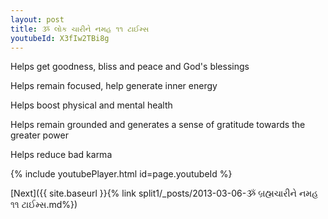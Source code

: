 ```yaml
---
layout: post
title: ૐ લોક ચારીને નમહ ૧૧ ટાઈમ્સ
youtubeId: X3fIw2TBi8g
---
```

 
 
Helps get goodness, bliss and peace and God's blessings
 
Helps remain focused, help generate inner energy 
 
Helps boost physical and mental health 
 
Helps remain grounded and generates a sense of gratitude towards the greater power 
 
Helps reduce bad karma
 
 
 
 


{% include youtubePlayer.html id=page.youtubeId %}
 
[Next]({{ site.baseurl }}{% link  split1/_posts/2013-03-06-ૐ બ્રહ્મચારીને નમહ ૧૧ ટાઈમ્સ.md%})
 
